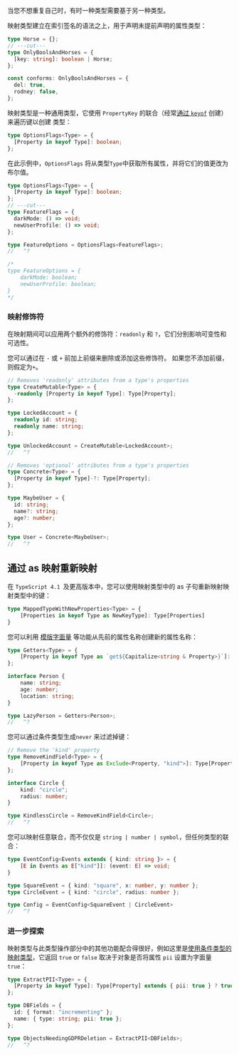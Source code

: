 
当您不想重复自己时，有时一种类型需要基于另一种类型。

映射类型建立在索引签名的语法之上，用于声明未提前声明的属性类型：
```ts 
type Horse = {};
// ---cut---
type OnlyBoolsAndHorses = {
  [key: string]: boolean | Horse;
};

const conforms: OnlyBoolsAndHorses = {
  del: true,
  rodney: false,
};
```

映射类型是一种通用类型，它使用 `PropertyKey` 的联合（经常[通过 `keyof`](/docs/handbook/2/indexed-access-types.html) 创建）来遍历键以创建 类型：
```ts 
type OptionsFlags<Type> = {
  [Property in keyof Type]: boolean;
};
```

在此示例中，`OptionsFlags` 将从类型`Type`中获取所有属性，并将它们的值更改为布尔值。
```ts 
type OptionsFlags<Type> = {
  [Property in keyof Type]: boolean;
};
// ---cut---
type FeatureFlags = {
  darkMode: () => void;
  newUserProfile: () => void;
};

type FeatureOptions = OptionsFlags<FeatureFlags>;
//   ^?

/* 
type FeatureOptions = {
    darkMode: boolean;
    newUserProfile: boolean;
}
*/
```

### 映射修饰符

在映射期间可以应用两个额外的修饰符：`readonly` 和 `?`，它们分别影响可变性和可选性。

您可以通过在 `-` 或 `+` 前加上前缀来删除或添加这些修饰符。 如果您不添加前缀，则假定为`+`。
```ts 
// Removes 'readonly' attributes from a type's properties
type CreateMutable<Type> = {
  -readonly [Property in keyof Type]: Type[Property];
};

type LockedAccount = {
  readonly id: string;
  readonly name: string;
};

type UnlockedAccount = CreateMutable<LockedAccount>;
//   ^?
```

```ts 
// Removes 'optional' attributes from a type's properties
type Concrete<Type> = {
  [Property in keyof Type]-?: Type[Property];
};

type MaybeUser = {
  id: string;
  name?: string;
  age?: number;
};

type User = Concrete<MaybeUser>;
//   ^?
```

## 通过 as 映射重新映射

在 `TypeScript 4.1 `及更高版本中，您可以使用映射类型中的 as 子句重新映射映射类型中的键：
```ts
type MappedTypeWithNewProperties<Type> = {
    [Properties in keyof Type as NewKeyType]: Type[Properties]
}
```

您可以利用 [模版字面量](/docs/handbook/2/template-literal-types.html) 等功能从先前的属性名称创建新的属性名称：
```ts 
type Getters<Type> = {
    [Property in keyof Type as `get${Capitalize<string & Property>}`]: () => Type[Property]
};

interface Person {
    name: string;
    age: number;
    location: string;
}

type LazyPerson = Getters<Person>;
//   ^?
```

您可以通过条件类型生成`never` 来过滤掉键：
```ts 
// Remove the 'kind' property
type RemoveKindField<Type> = {
    [Property in keyof Type as Exclude<Property, "kind">]: Type[Property]
};

interface Circle {
    kind: "circle";
    radius: number;
}

type KindlessCircle = RemoveKindField<Circle>;
//   ^?
```

您可以映射任意联合，而不仅仅是  `string | number | symbol`，但任何类型的联合：
```ts 
type EventConfig<Events extends { kind: string }> = {
    [E in Events as E["kind"]]: (event: E) => void;
}

type SquareEvent = { kind: "square", x: number, y: number };
type CircleEvent = { kind: "circle", radius: number };

type Config = EventConfig<SquareEvent | CircleEvent>
//   ^?
```

### 进一步探索


映射类型与此类型操作部分中的其他功能配合得很好，例如这里是[使用条件类型的映射类型](/docs/handbook/2/conditional-types.html)，它返回 `true` or `false`  取决于对象是否将属性 `pii` 设置为字面量 `true`：
```ts 
type ExtractPII<Type> = {
  [Property in keyof Type]: Type[Property] extends { pii: true } ? true : false;
};

type DBFields = {
  id: { format: "incrementing" };
  name: { type: string; pii: true };
};

type ObjectsNeedingGDPRDeletion = ExtractPII<DBFields>;
//   ^?
```
